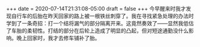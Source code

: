 +++
date = 2020-07-14T21:31:08-05:00
draft = false
+++
今早醒来时我才发现自行车的后胎在昨天回家的路上被一根铁丝刺穿了。我在寻找紧急处理的办法时学到了一条奇招：打一个结将漏气的部分隔离开来。这竟然奏效了——显然我低估了车胎的柔韧性。打结的部分在后轮上造成了明显的凸起，但对短途通勤没什么影响。晚上回家时，我才去修车铺补了胎。
